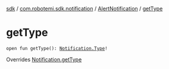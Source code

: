 [sdk](../../index.md) / [com.robotemi.sdk.notification](../index.md) / [AlertNotification](index.md) / [getType](./get-type.md)

# getType

`open fun getType(): `[`Notification.Type`](../-notification/-type/index.md)`!`

Overrides [Notification.getType](../-notification/get-type.md)

